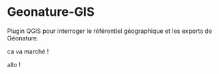 # Geonature-GIS
Plugin QGIS pour interroger le référentiel géographique et les exports de Géonature.


ca va marché !

allo !